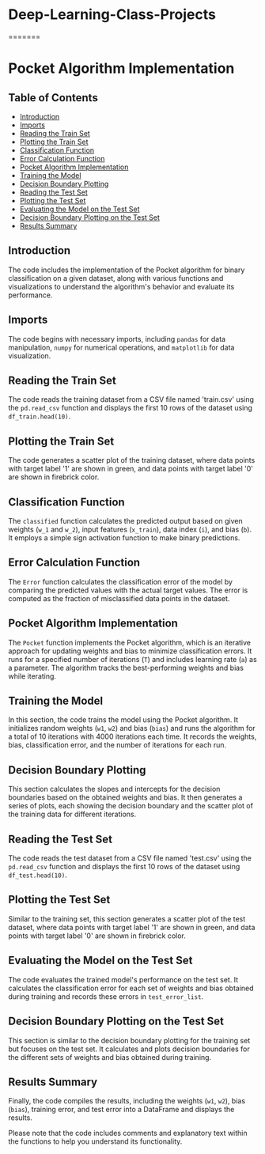 # Deep-Learning-Class-Projects
=======
# Pocket Algorithm Implementation

## Table of Contents
- [Introduction](#introduction)
- [Imports](#imports)
- [Reading the Train Set](#reading-the-train-set)
- [Plotting the Train Set](#plotting-the-train-set)
- [Classification Function](#classification-function)
- [Error Calculation Function](#error-calculation-function)
- [Pocket Algorithm Implementation](#pocket-algorithm-implementation)
- [Training the Model](#training-the-model)
- [Decision Boundary Plotting](#decision-boundary-plotting)
- [Reading the Test Set](#reading-the-test-set)
- [Plotting the Test Set](#plotting-the-test-set)
- [Evaluating the Model on the Test Set](#evaluating-the-model-on-the-test-set)
- [Decision Boundary Plotting on the Test Set](#decision-boundary-plotting-on-the-test-set)
- [Results Summary](#results-summary)

## Introduction
The code includes the implementation of the Pocket algorithm for binary classification on a given dataset, along with various functions and visualizations to understand the algorithm's behavior and evaluate its performance.

## Imports
The code begins with necessary imports, including `pandas` for data manipulation, `numpy` for numerical operations, and `matplotlib` for data visualization.

## Reading the Train Set
The code reads the training dataset from a CSV file named 'train.csv' using the `pd.read_csv` function and displays the first 10 rows of the dataset using `df_train.head(10)`.

## Plotting the Train Set
The code generates a scatter plot of the training dataset, where data points with target label '1' are shown in green, and data points with target label '0' are shown in firebrick color.

## Classification Function
The `classified` function calculates the predicted output based on given weights (`w_1` and `w_2`), input features (`x_train`), data index (`i`), and bias (`b`). It employs a simple sign activation function to make binary predictions.

## Error Calculation Function
The `Error` function calculates the classification error of the model by comparing the predicted values with the actual target values. The error is computed as the fraction of misclassified data points in the dataset.

## Pocket Algorithm Implementation
The `Pocket` function implements the Pocket algorithm, which is an iterative approach for updating weights and bias to minimize classification errors. It runs for a specified number of iterations (`T`) and includes learning rate (`a`) as a parameter. The algorithm tracks the best-performing weights and bias while iterating.

## Training the Model
In this section, the code trains the model using the Pocket algorithm. It initializes random weights (`w1`, `w2`) and bias (`bias`) and runs the algorithm for a total of 10 iterations with 4000 iterations each time. It records the weights, bias, classification error, and the number of iterations for each run.

## Decision Boundary Plotting
This section calculates the slopes and intercepts for the decision boundaries based on the obtained weights and bias. It then generates a series of plots, each showing the decision boundary and the scatter plot of the training data for different iterations.

## Reading the Test Set
The code reads the test dataset from a CSV file named 'test.csv' using the `pd.read_csv` function and displays the first 10 rows of the dataset using `df_test.head(10)`.

## Plotting the Test Set
Similar to the training set, this section generates a scatter plot of the test dataset, where data points with target label '1' are shown in green, and data points with target label '0' are shown in firebrick color.

## Evaluating the Model on the Test Set
The code evaluates the trained model's performance on the test set. It calculates the classification error for each set of weights and bias obtained during training and records these errors in `test_error_list`.

## Decision Boundary Plotting on the Test Set
This section is similar to the decision boundary plotting for the training set but focuses on the test set. It calculates and plots decision boundaries for the different sets of weights and bias obtained during training.

## Results Summary
Finally, the code compiles the results, including the weights (`w1`, `w2`), bias (`bias`), training error, and test error into a DataFrame and displays the results.

Please note that the code includes comments and explanatory text within the functions to help you understand its functionality.

